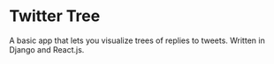# Twitter Tree

A basic app that lets you visualize trees of replies to tweets. Written in Django and React.js.
